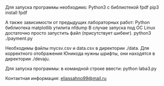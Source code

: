 Для запуска программы необходимs:
Python3 с библиотекой fpdf
pip3 install fpdf

А также зависимости от предыдущих лабораторных работ:
Python библиотека matplotlib
утилита nfdump В случае запуска под ОС Linux достаточно просто запустить файл (присутствует шибенг).
python3 ./payment.py

Необходимы файлы mycsv.csv и data.csv в директории ./data.
Для корректного отображения Юникода нужны шрифты, они находятся в директории ./devaju.

Для запуска программы:
в командной строке ввести: python laba3.py

Контактная информация: eliassahno99@mail.ru
